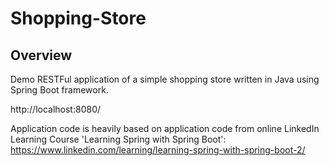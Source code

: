 # Shopping-Store

## Overview
Demo RESTFul application of a simple shopping store written in Java using Spring Boot framework.

http://localhost:8080/

Application code is heavily based on application code from online LinkedIn Learning Course 'Learning Spring with Spring Boot':
https://www.linkedin.com/learning/learning-spring-with-spring-boot-2/
